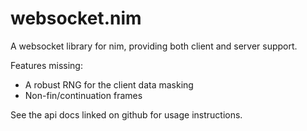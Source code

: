 # websocket.nim

A websocket library for nim, providing both client and server support.

Features missing:
 * A robust RNG for the client data masking
 * Non-fin/continuation frames

See the api docs linked on github for usage instructions.
